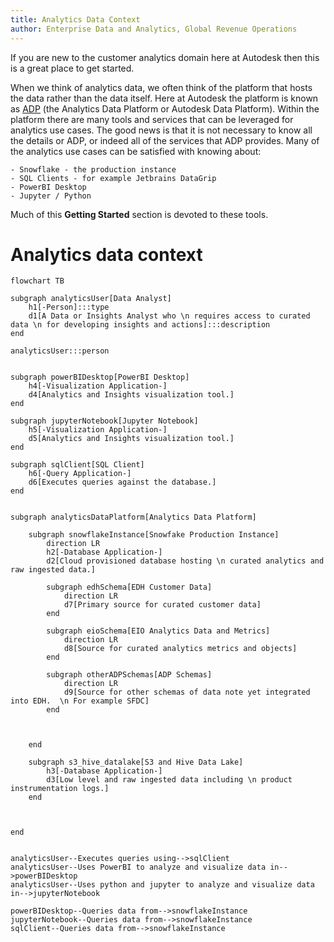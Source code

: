 ```yaml
---
title: Analytics Data Context
author: Enterprise Data and Analytics, Global Revenue Operations
---
```


If you are new to the customer analytics domain here at Autodesk then this is a great place to get started.

When we think of analytics data, we often think of the platform that hosts the data rather than the data itself.  Here at Autodesk the platform is known as [ADP](https://wiki.autodesk.com/pages/viewpage.action?spaceKey=ADP&title=ADP+--+The+Autodesk+Data+Platform) (the Analytics Data Platform or Autodesk Data Platform).   Within the platform there are many tools and services that can be leveraged for analytics use cases.  The good news is that it is not necessary to know all the details or ADP, or indeed all of the services that ADP provides.   Many of the analytics use cases can be satisfied with knowing about:

    - Snowflake - the production instance
    - SQL Clients - for example Jetbrains DataGrip
    - PowerBI Desktop
    - Jupyter / Python

Much of this **Getting Started** section is devoted to these tools.

# Analytics data context

``` mermaid
flowchart TB

subgraph analyticsUser[Data Analyst]
    h1[-Person]:::type
    d1[A Data or Insights Analyst who \n requires access to curated data \n for developing insights and actions]:::description
end

analyticsUser:::person


subgraph powerBIDesktop[PowerBI Desktop]
    h4[-Visualization Application-]
    d4[Analytics and Insights visualization tool.]
end

subgraph jupyterNotebook[Jupyter Notebook]
    h5[-Visualization Application-]
    d5[Analytics and Insights visualization tool.]
end

subgraph sqlClient[SQL Client]
    h6[-Query Application-]
    d6[Executes queries against the database.]
end


subgraph analyticsDataPlatform[Analytics Data Platform]

    subgraph snowflakeInstance[Snowfake Production Instance]
        direction LR
        h2[-Database Application-]
        d2[Cloud provisioned database hosting \n curated analytics and raw ingested data.]

        subgraph edhSchema[EDH Customer Data]
            direction LR
            d7[Primary source for curated customer data]
        end

        subgraph eioSchema[EIO Analytics Data and Metrics]
            direction LR
            d8[Source for curated analytics metrics and objects]
        end

        subgraph otherADPSchemas[ADP Schemas]
            direction LR
            d9[Source for other schemas of data note yet integrated into EDH.  \n For example SFDC]
        end



    end

    subgraph s3_hive_datalake[S3 and Hive Data Lake]
        h3[-Database Application-]
        d3[Low level and raw ingested data including \n product instrumentation logs.]
    end



end


analyticsUser--Executes queries using-->sqlClient
analyticsUser--Uses PowerBI to analyze and visualize data in-->powerBIDesktop
analyticsUser--Uses python and jupyter to analyze and visualize data in-->jupyterNotebook

powerBIDesktop--Queries data from-->snowflakeInstance
jupyterNotebook--Queries data from-->snowflakeInstance
sqlClient--Queries data from-->snowflakeInstance

```
